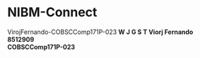 # NIBM-Connect

VirojFernando-COBSCComp171P-023
<b>
W J G S T Viorj Fernando<br>
8512909<br>
COBSCComp171P-023<br>
  </b>
